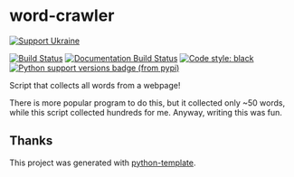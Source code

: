 # word-crawler

[![Support Ukraine](https://badgen.net/badge/support/UKRAINE/?color=0057B8&labelColor=FFD700)](https://www.gov.uk/government/news/ukraine-what-you-can-do-to-help)

[![Build Status](https://github.com/PerchunPak/word-crawler/actions/workflows/test.yml/badge.svg?branch=master)](https://github.com/PerchunPak/word-crawler/actions?query=workflow%3Atest)
[![Documentation Build Status](https://readthedocs.org/projects/word-crawler/badge/?version=latest)](https://word-crawler.readthedocs.io/)
[![Code style: black](https://img.shields.io/badge/code%20style-black-000000.svg)](https://github.com/psf/black)
[![Python support versions badge (from pypi)](https://img.shields.io/pypi/pyversions/word-crawler)](https://www.python.org/downloads/)

Script that collects all words from a webpage!

There is more popular program to do this, but it collected only ~50 words, while this script collected hundreds for me.
Anyway, writing this was fun.

## Thanks

This project was generated with [python-template](https://github.com/PerchunPak/python-template).
